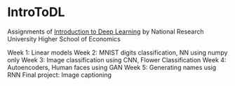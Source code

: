 # IntroToDL
Assignments of [Introduction to Deep Learning](https://www.coursera.org/learn/intro-to-deep-learning/home/welcome) by National Research University Higher School of Economics

Week 1: Linear models
Week 2: MNIST digits classification, NN using numpy only
Week 3: Image classification using CNN, Flower Classification 
Week 4: Autoencoders, Human faces using GAN
Week 5: Generating names usig RNN
Final project: Image captioning
